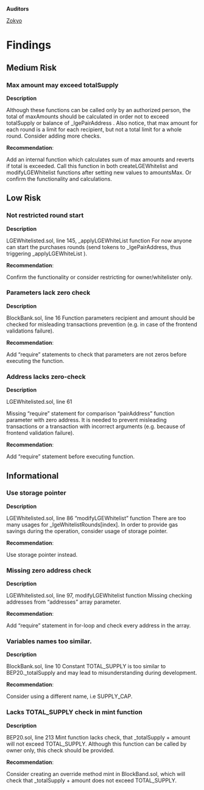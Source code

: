 **Auditors**

[Zokyo](https://x.com/zokyo_io)

# Findings

## Medium Risk

### Max amount may exceed totalSupply

**Description**

Although these functions can be called only by an authorized person, the total of
maxAmounts should be calculated in order not to exceed totalSupply or balance of
_lgePairAddress .
Also notice, that max amount for each round is a limit for each recipient, but not a total limit
for a whole round. Consider adding more checks.

**Recommendation**:

Add an internal function which calculates sum of max amounts and reverts if total is
exceeded. Call this function in both createLGEWhitelist and modifyLGEWhitelist functions after
setting new values to amountsMax. Or confirm the functionality and calculations.

## Low Risk

### Not restricted round start

**Description**

LGEWhitelisted.sol, line 145, _applyLGEWhiteList function
For now anyone can start the purchases rounds (send tokens to _lgePairAddress, thus
triggering _applyLGEWhiteList ).

**Recommendation**:

Confirm the functionality or consider restricting for owner/whitelister only.

### Parameters lack zero check

**Description**

BlockBank.sol, line 16
Function parameters recipient and amount should be checked for misleading transactions
prevention (e.g. in case of the frontend validations failure).

**Recommendation**:

Add “require” statements to check that parameters are not zeros before executing the
function.

### Address lacks zero-check

**Description**

LGEWhitelisted.sol, line 61

Missing “require” statement for comparison “pairAddress” function parameter with zero
address. It is needed to prevent misleading transactions or a transaction with incorrect
arguments (e.g. because of frontend validation failure).

**Recommendation**:

Add “require” statement before executing function.

## Informational

### Use storage pointer

**Description**

LGEWhitelisted.sol, line 86 “modifyLGEWhitelist” function
There are too many usages for _lgeWhitelistRounds[index]. In order to provide gas savings
during the operation, consider usage of storage pointer.

**Recommendation**:

Use storage pointer instead.

### Missing zero address check

**Description**

LGEWhitelisted.sol, line 97, modifyLGEWhitelist function
Missing checking addresses from “addresses” array parameter.

**Recommendation**:

Add “require” statement in for-loop and check every address in the array.

### Variables names too similar.

**Description**

BlockBank.sol, line 10
Constant TOTAL_SUPPLY is too similar to BEP20._totalSupply and may lead to
misunderstanding during development.

**Recommendation**:

Consider using a different name, i.e SUPPLY_CAP.

### Lacks TOTAL_SUPPLY check in mint function

**Description**

BEP20.sol, line 213
Mint function lacks check, that _totalSupply + amount will not exceed TOTAL_SUPPLY.
Although this function can be called by owner only, this check should be provided.

**Recommendation**:

Consider creating an override method mint in BlockBand.sol, which will check that
_totalSupply + amount does not exceed TOTAL_SUPPLY.
